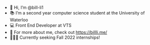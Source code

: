 - 👋 Hi, I’m @bill-li1
- 📚 I’m a second year computer science student at the University of Waterloo
- 💻 Front End Developer at VTS
- 👀 For more about me, check out https://billli.me/
- 👨🏻‍💻 Currently seeking Fall 2022 internships!

<!---
bill-li1/bill-li1 is a ✨ special ✨ repository because its `README.md` (this file) appears on your GitHub profile.
You can click the Preview link to take a look at your changes.
--->
